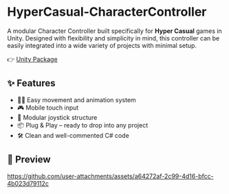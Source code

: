 # HyperCasual-CharacterController
A modular Character Controller built specifically for **Hyper Casual** games in Unity. Designed with flexibility and simplicity in mind, this controller can be easily integrated into a wide variety of projects with minimal setup.

👉 [Unity Package](https://github.com/gr4ndsmurf/HyperCasual-CharacterController/releases)


## ✨ Features

- 🚶‍♂️ Easy movement and animation system
- 🎮 Mobile touch input
- 🧩 Modular joystick structure
- 📦 Plug & Play – ready to drop into any project
- 🛠️ Clean and well-commented C# code

## 📸 Preview



https://github.com/user-attachments/assets/a64272af-2c99-4d16-bfcc-4b023d79112c

